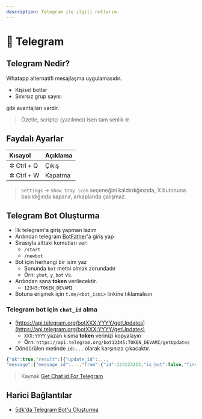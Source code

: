 ```yaml
---
description: Telegram ile ilgili notlarım.
---
```


# 💌 Telegram

## Telegram Nedir?

Whatapp alternatifi mesajlaşma uygulamasıdır.

* Kişisel botlar
* Sınırsız grup sayısı

gibi avantajları vardir.

> Özetle, scriptçi \(yazılımcı\) isen tam senlik 🤓

## Faydalı Ayarlar

| Kısayol | Açıklama |
| :--- | :--- |
| ✲ Ctrl + Q | Çıkış |
| ✲ Ctrl + W | Kapatma |

> `Settings` -&gt; `Show tray icon` seçeneğini kaldırdığınzıda, X butonuna basıldığında kapanır, arkaplanda çalışmaz.

## Telegram Bot Oluşturma

* İlk telegram'a giriş yapman lazım
* Ardından telegram [BotFather](https://telegram.me/botfather)'a giriş yap
* Sırasıyla alttaki komutları ver:
  * `/start`
  * `/newbot`
* Bot için herhangi bir isim yaz
  * Sonunda `bot` metni olmak zorundadır
  * Örn: `ybot`, `y_bot` vs.
* Ardından sana **token** verilecektir.
  * `12345:TOKEN_DEVAMI`
* Botuna erişmek için `t.me/<bot_ismi>` linkine tıklamalısın

### Telegram bot için `chat_id` alma

* [https://api.telegram.org/botXXX:YYYY/getUpdates](https://api.telegram.org/botXXX:YYYY/getUpdates)
  * `XXX:YYYY` yazan kısma **token** verinizi kopyalayın
  * Örn: `https://api.telegram.org/bot12345:TOKEN_DEVAMI/getUpdates`
* Döndürülen metinde `id:...` olarak karşınıza çıkacaktır.

```javascript
{"ok":true,"result":[{"update_id":...,
"message":{"message_id":...,"from":{"id":123123213,"is_bot":false,"first_name":"... \ud83c\udf41","username":"...","language_code":"en"},"chat":{"id":123123213,"first_name":"... \ud83c\udf41","username":"...","type":"private"},"date":...,"text":"..."}},{"update_id":...,]}
```

> Kaynak [Get Chat id For Telegram](https://pupli.net/2019/02/02/get-chat-id-from-telegram-bot/)

## Harici Bağlantılar

* [5dk'da Telegram Bot'u Oluşturma](https://medium.com/@fatihsarhan/5-dk-da-telegram-botu-nasil-yapilir-1873f18bf59b)

